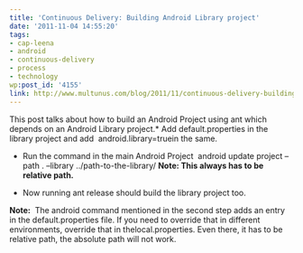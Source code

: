```yaml
---
title: 'Continuous Delivery: Building Android Library project'
date: '2011-11-04 14:55:20'
tags:
- cap-leena
- android
- continuous-delivery
- process
- technology
wp:post_id: '4155'
link: http://www.multunus.com/blog/2011/11/continuous-delivery-building-android-library-project/
---
```


This post talks about how to build an Android Project using ant which depends on an Android Library project.* Add default.properties in the library project and add 
android.library=truein the same.

    
* Run the command in the main Android Project 
android update project –path . –library ../path-to-the-library/ **Note: This always has to be relative path.**

    
* Now running ant release should build the library project too.


**Note:**
 The android command mentioned in the second step adds an entry in the default.properties file. If you need to override that in different environments, override that in thelocal.properties. Even there, it has to be relative path, the absolute path will not work.

